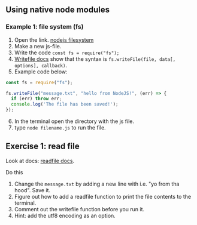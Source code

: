 ## Using native node modules

### Example 1: file system (fs)

1. Open the link. [nodejs filesystem](https://nodejs.org/docs/latest-v23.x/api/fs.html) 
2. Make a new js-file.
3. Write the code `const fs = require("fs");`
4. [Writefile docs](https://nodejs.org/docs/latest-v23.x/api/fs.html#fswritefilefile-data-options-callback)  show that the syntax is `fs.writeFile(file, data[, options], callback)`.
5. Example code below: 
```js
const fs = require("fs");

fs.writeFile("message.txt", "hello from NodeJS!", (err) => {
  if (err) throw err;
  console.log('The file has been saved!');
});
```
6. In the terminal open the directory with the js file.
7. type `node filename.js` to run the file.

## Exercise 1: read file
Look at docs: [readfile docs](https://nodejs.org/docs/latest-v23.x/api/fs.html#fsreadfilepath-options-callback).

Do this
1. Change the `message.txt` by adding a new line with i.e. "yo from tha hood". Save it.
2. Figure out how to add a readfile function to print the file contents to the terminal.
3. Comment out the writefile function before you run it.
4. Hint: add the utf8 encoding as an option.